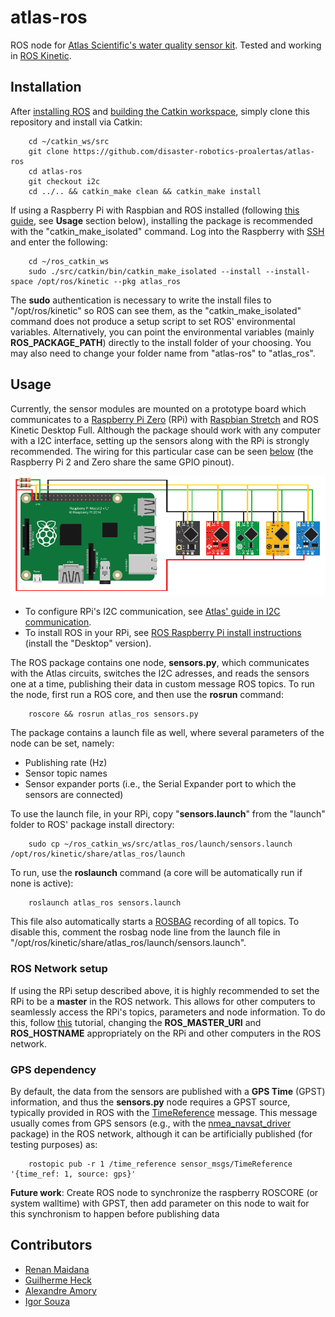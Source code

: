 # atlas-ros

ROS node for [Atlas Scientific's water quality sensor kit](https://www.atlas-scientific.com/product_pages/kits/env-sds-kit.html). Tested and working in [ROS Kinetic](http://wiki.ros.org/kinetic).

## Installation

After [installing ROS](http://wiki.ros.org/kinetic/Installation) and [building the Catkin workspace](http://wiki.ros.org/ROS/Tutorials/InstallingandConfiguringROSEnvironment#Create_a_ROS_Workspace), simply clone this repository and install via Catkin:

```
    cd ~/catkin_ws/src
    git clone https://github.com/disaster-robotics-proalertas/atlas-ros
    cd atlas-ros
    git checkout i2c
    cd ../.. && catkin_make clean && catkin_make install
```

If using a Raspberry Pi with Raspbian and ROS installed (following [this guide](http://wiki.ros.org/ROSberryPi/Installing%20ROS%20Kinetic%20on%20the%20Raspberry%20Pi), see __Usage__ section below), installing the package is recommended with the "catkin_make_isolated" command. Log into the Raspberry with [SSH](https://www.openssh.com/) and enter the following:

```
    cd ~/ros_catkin_ws
    sudo ./src/catkin/bin/catkin_make_isolated --install --install-space /opt/ros/kinetic --pkg atlas_ros
```

The __sudo__ authentication is necessary to write the install files to "/opt/ros/kinetic" so ROS can see them, as the "catkin_make_isolated" command does not produce a setup script to set ROS' environmental variables. Alternatively, you can point the environmental variables (mainly __ROS_PACKAGE_PATH__) directly to the install folder of your choosing. You may also need to change your folder name from "atlas-ros" to "atlas_ros".

## Usage

Currently, the sensor modules are mounted on a prototype board which communicates to a [Raspberry Pi Zero](https://www.raspberrypi.org/products/raspberry-pi-zero/) (RPi) with [Raspbian Stretch](https://www.raspberrypi.org/blog/raspbian-stretch/) and ROS Kinetic Desktop Full. Although the package should work with any computer with a I2C interface, setting up the sensors along with the RPi is strongly recommended. The wiring for this particular case can be seen [below](./rpi-protoboard-wiring.png) (the Raspberry Pi 2 and Zero share the same GPIO pinout).

![](rpi-protoboard-wiring.png)

* To configure RPi's I2C communication, see [Atlas' guide in I2C communication](https://www.atlas-scientific.com/_files/code/pi_sample_code.pdf).
* To install ROS in your RPi, see [ROS Raspberry Pi install instructions](http://wiki.ros.org/ROSberryPi/Installing%20ROS%20Kinetic%20on%20the%20Raspberry%20Pi) (install the "Desktop" version).

The ROS package contains one node, __sensors.py__, which communicates with the Atlas circuits, switches the I2C adresses, and reads the sensors one at a time, publishing their data in custom message ROS topics.
To run the node, first run a ROS core, and then use the __rosrun__ command:

```
    roscore && rosrun atlas_ros sensors.py
```

The package contains a launch file as well, where several parameters of the node can be set, namely:

* Publishing rate (Hz)
* Sensor topic names
* Sensor expander ports (i.e., the Serial Expander port to which the sensors are connected)

To use the launch file, in your RPi, copy "__sensors.launch__" from the "launch" folder to ROS' package install directory:

```
    sudo cp ~/ros_catkin_ws/src/atlas_ros/launch/sensors.launch /opt/ros/kinetic/share/atlas_ros/launch
```

To run, use the __roslaunch__ command (a core will be automatically run if none is active):

```
    roslaunch atlas_ros sensors.launch
```

This file also automatically starts a [ROSBAG](http://wiki.ros.org/rosbag) recording of all topics. To disable this, comment the rosbag node line from the launch file in "/opt/ros/kinetic/share/atlas_ros/launch/sensors.launch".

### ROS Network setup

If using the RPi setup described above, it is highly recommended to set the RPi to be a __master__ in the ROS network.
This allows for other computers to seamlessly access the RPi's topics, parameters and node information.
To do this, follow [this](http://wiki.ros.org/ROS/NetworkSetup) tutorial, changing the __ROS_MASTER_URI__ and __ROS_HOSTNAME__ appropriately on the RPi and other computers in the ROS network.

### GPS dependency

By default, the data from the sensors are published with a __GPS Time__ (GPST) information, and thus the __sensors.py__ node requires a GPST source, typically provided in ROS with the [TimeReference](http://docs.ros.org/jade/api/sensor_msgs/html/msg/TimeReference.html) message. This message usually comes from GPS sensors (e.g., with the [nmea_navsat_driver](http://wiki.ros.org/nmea_navsat_driver) package) in the ROS network, although it can be artificially published (for testing purposes) as:

```
    rostopic pub -r 1 /time_reference sensor_msgs/TimeReference '{time_ref: 1, source: gps}'
```

__Future work__: Create ROS node to synchronize the raspberry ROSCORE (or system walltime) with GPST, then add parameter on this node to wait for this synchronism to happen before publishing data

## Contributors

* [Renan Maidana](https://github.com/rgmaidana)
* [Guilherme Heck](https://github.com/heckgui)
* [Alexandre Amory](https://github.com/amamory)
* [Igor Souza](https://github.com/igorSouzaA)
